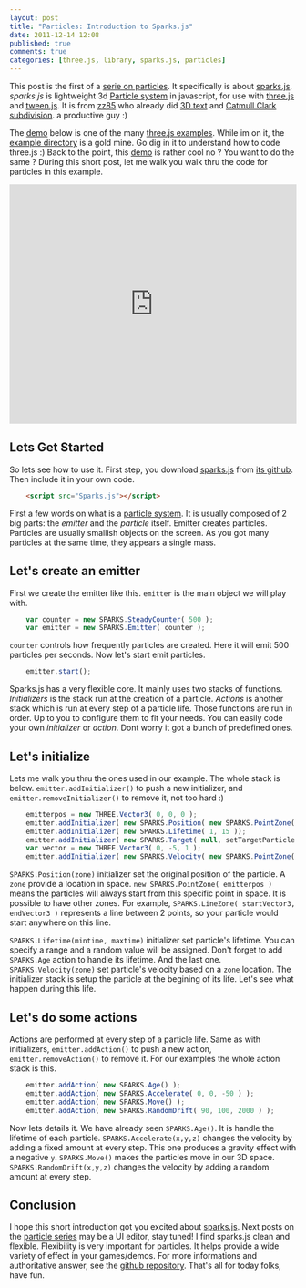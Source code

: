 ```yaml
---
layout: post
title: "Particles: Introduction to Sparks.js"
date: 2011-12-14 12:08
published: true
comments: true
categories: [three.js, library, sparks.js, particles]
---
```


This post is the first of a [serie on particles](/blog/categories/particles).
It specifically is about 
[sparks.js](https://github.com/zz85/sparks.js).
*sparks.js* is lightweight 3d
[Particle system](http://en.wikipedia.org/wiki/Particle_system)
in javascript, for use with
[three.js](https://github.com/mrdoob/three.js/)
and
[tween.js](https://github.com/sole/tween.js).
It is from
[zz85](http://www.lab4games.net/zz85/blog/)
who already did
[3D text](http://mrdoob.github.com/three.js/examples/webgl_geometry_text.html)
and
[Catmull Clark subdivision](http://mrdoob.github.com/three.js/examples/webgl_geometry_subdivison.html).
a productive guy :)

The [demo](http://mrdoob.github.com/three.js/examples/webgl_particles_shapes.html)
below is one of the many [three.js examples](https://github.com/mrdoob/three.js/tree/master/examples).
While im on it, the [example directory](https://github.com/mrdoob/three.js/tree/master/examples) is a gold mine.
Go dig in it to understand how to code three.js :)
Back to the point, this
[demo](http://mrdoob.github.com/three.js/examples/webgl_particles_shapes.html)
is rather cool no ?
You want to do the same ?
During this short post, let me walk you walk thru the code for particles in this example.

<iframe src="http://mrdoob.github.com/three.js/examples/webgl_particles_shapes.html" width="100%" height="420" frameborder="0"></iframe>

## Lets Get Started

So lets see how to use it. First step, you download
[sparks.js](https://raw.github.com/zz85/sparks.js/master/Sparks.js)
from
[its github](https://github.com/zz85/sparks.js).
Then include it in your own code.

```html
	<script src="Sparks.js"></script>
```

First a few words on what is a [particle system](http://en.wikipedia.org/wiki/Particle_system).
It is usually composed of 2 big parts: the *emitter* and the *particle* itself.
Emitter creates particles.
Particles are usually smallish objects on the screen.
As you got many particles at the same time, they appears a single mass.

<!-- more -->

## Let's create an emitter

First we create the emitter like this.
```emitter``` is the main object we will play with.

```javascript
	var counter	= new SPARKS.SteadyCounter( 500 );
	var emitter	= new SPARKS.Emitter( counter );
```

```counter``` controls how frequently particles are created. Here it will
emit 500 particles per seconds.
Now let's start emit particles.

```javascript
	emitter.start();
```

Sparks.js has a very flexible core.
It mainly uses two stacks of functions.
*Initializers* is the stack run at the creation of a particle.
*Actions* is another stack which is run at every step of a particle life.
Those functions are run in order.
Up to you to configure them to fit your needs.
You can easily code your own *initializer* or *action*.
Dont worry it got a bunch of predefined ones.

## Let's initialize

Lets me walk you thru the ones used in our example. The whole stack is below.
```emitter.addInitializer()``` to push a new initializer, and ```emitter.removeInitializer()```
to remove it, not too hard :)


```javascript
	emitterpos = new THREE.Vector3( 0, 0, 0 );
	emitter.addInitializer( new SPARKS.Position( new SPARKS.PointZone( emitterpos ) ) );
	emitter.addInitializer( new SPARKS.Lifetime( 1, 15 ));
	emitter.addInitializer( new SPARKS.Target( null, setTargetParticle ) );
	var vector = new THREE.Vector3( 0, -5, 1 );
	emitter.addInitializer( new SPARKS.Velocity( new SPARKS.PointZone( vector ) ) );
```

```SPARKS.Position(zone)``` initializer set the original position of the particle.
A ```zone``` provide a location in space.
```new SPARKS.PointZone( emitterpos )``` means the particles will always start from this specific point in space.
It is possible to have other zones.
For example, ```SPARKS.LineZone( startVector3, endVector3 )``` represents a line between 2 points, so
your particle would start anywhere on this line.


```SPARKS.Lifetime(mintime, maxtime)``` initializer set particle's lifetime.
You can specify a range and a random value will be assigned.
Don't forget to add ```SPARKS.Age``` action to handle its lifetime.
And the last one.
```SPARKS.Velocity(zone)``` set particle's velocity based on a ```zone``` location.
The initializer stack is setup the particle at the begining of its life.
Let's see what happen during this life.

## Let's do some actions

Actions are performed at every step of a particle life.
Same as with initializers, ```emitter.addAction()``` to push a new action,
```emitter.removeAction()``` to remove it.
For our examples the whole action stack is this.

```javascript
	emitter.addAction( new SPARKS.Age() );
	emitter.addAction( new SPARKS.Accelerate( 0, 0, -50 ) );
	emitter.addAction( new SPARKS.Move() );
	emitter.addAction( new SPARKS.RandomDrift( 90, 100, 2000 ) );
```

Now lets details it.
We have already seen ```SPARKS.Age()```. It is handle the lifetime of each particle.
```SPARKS.Accelerate(x,y,z)``` changes the velocity by adding a fixed amount at every step.
This one produces a gravity effect with a negative ```y```.
```SPARKS.Move()``` makes the particles move in our 3D space.
```SPARKS.RandomDrift(x,y,z)``` changes the velocity by adding a random amount at every step.

## Conclusion

I hope this short introduction got you excited about
[sparks.js](https://github.com/zz85/sparks.js/).
Next posts on the
[particle series](/blog/categories/particles)
may be a UI editor, stay tuned!
I find sparks.js clean and flexible.
Flexibility is very important for particles.
It helps provide a wide variety of effect in your games/demos.
For more informations and authoritative answer, see the
[github repository](https://github.com/zz85/sparks.js/).
That's all for today folks, have fun.

